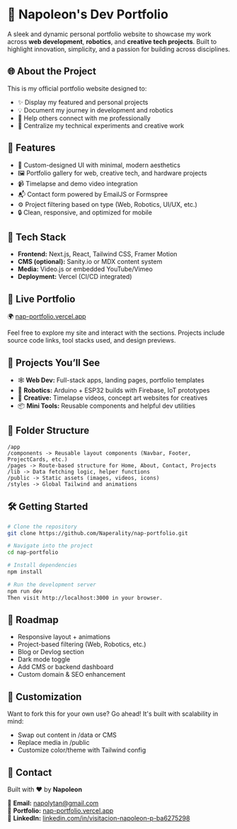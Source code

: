 # 🧠 Napoleon's Dev Portfolio

A sleek and dynamic personal portfolio website to showcase my work across **web development**, **robotics**, and **creative tech projects**. Built to highlight innovation, simplicity, and a passion for building across disciplines.

## 🌐 About the Project

This is my official portfolio website designed to:
- ✨ Display my featured and personal projects
- 💡 Document my journey in development and robotics
- 🎯 Help others connect with me professionally
- 📁 Centralize my technical experiments and creative work

## 🔧 Features

- 🎨 Custom-designed UI with minimal, modern aesthetics
- 🖼️ Portfolio gallery for web, creative tech, and hardware projects
- 📹 Timelapse and demo video integration
- 📬 Contact form powered by EmailJS or Formspree
- ⚙️ Project filtering based on type (Web, Robotics, UI/UX, etc.)
- 🔒 Clean, responsive, and optimized for mobile

## 🚀 Tech Stack

- **Frontend:** Next.js, React, Tailwind CSS, Framer Motion  
- **CMS (optional):** Sanity.io or MDX content system  
- **Media:** Video.js or embedded YouTube/Vimeo  
- **Deployment:** Vercel (CI/CD integrated)  

## 🔗 Live Portfolio

🌍 [nap-portfolio.vercel.app](https://nap-portfolio.vercel.app)

Feel free to explore my site and interact with the sections. Projects include source code links, tool stacks used, and design previews.

## 🧪 Projects You’ll See

- 🕸️ **Web Dev:** Full-stack apps, landing pages, portfolio templates  
- 🤖 **Robotics:** Arduino + ESP32 builds with Firebase, IoT prototypes  
- 🎥 **Creative:** Timelapse videos, concept art websites for creatives  
- 📦 **Mini Tools:** Reusable components and helpful dev utilities

## 📂 Folder Structure

```
/app
/components -> Reusable layout components (Navbar, Footer, ProjectCards, etc.)
/pages -> Route-based structure for Home, About, Contact, Projects
/lib -> Data fetching logic, helper functions
/public -> Static assets (images, videos, icons)
/styles -> Global Tailwind and animations
```


## 🛠 Getting Started

```bash
# Clone the repository
git clone https://github.com/Naperality/nap-portfolio.git

# Navigate into the project
cd nap-portfolio

# Install dependencies
npm install

# Run the development server
npm run dev
Then visit http://localhost:3000 in your browser.
```

## 🎯 Roadmap
- Responsive layout + animations
- Project-based filtering (Web, Robotics, etc.)
- Blog or Devlog section
- Dark mode toggle
- Add CMS or backend dashboard
- Custom domain & SEO enhancement

## 🧰 Customization
Want to fork this for your own use? Go ahead! It's built with scalability in mind:
- Swap out content in /data or CMS
- Replace media in /public
- Customize color/theme with Tailwind config

## 🤝 Contact

Built with ❤️ by **Napoleon**

📧 **Email:** [napolytan@gmail.com](mailto:napolytan@gmail.com)  
🔗 **Portfolio:** [nap-portfolio.vercel.app](https://nap-portfolio.vercel.app)  
🔗 **LinkedIn:** [linkedin.com/in/visitacion-napoleon-p-ba6275298](https://linkedin.com/in/visitacion-napoleon-p-ba6275298)

